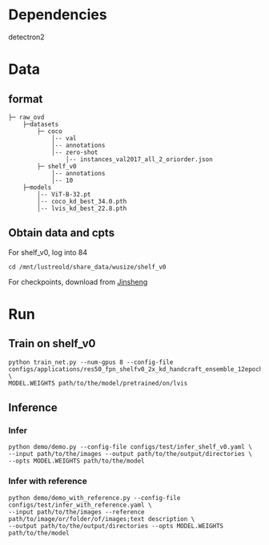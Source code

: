 # Dependencies
detectron2
# Data
## format
```
├─ raw_ovd
    ├─datasets
        ├─ coco
            │-- val
            │-- annotations
            │-- zero-shot
                │-- instances_val2017_all_2_oriorder.json
        ├─ shelf_v0
            │-- annotations
            │-- 10
    ├─models
        │-- ViT-B-32.pt
        │-- coco_kd_best_34.0.pth
        │-- lvis_kd_best_22.8.pth
```
## Obtain data and cpts
For shelf_v0, log into 84
```
cd /mnt/lustreold/share_data/wusize/shelf_v0
```

For checkpoints, download from
[Jinsheng](https://connecthkuhk-my.sharepoint.com/:f:/g/personal/js20_connect_hku_hk/EingbMkSjIZKu8PObuGte_wBTPGOeV5M88C_Xq34qewiNQ?e=JtHRYv)


# Run
## Train on shelf_v0
```
python train_net.py --num-gpus 8 --config-file configs/applications/res50_fpn_shelfv0_2x_kd_handcraft_ensemble_12epochs.yaml \
MODEL.WEIGHTS path/to/the/model/pretrained/on/lvis
```
## Inference
### Infer
```
python demo/demo.py --config-file configs/test/infer_shelf_v0.yaml \
--input path/to/the/images --output path/to/the/output/directories \
--opts MODEL.WEIGHTS path/to/the/model
```
### Infer with reference
```
python demo/demo_with_reference.py --config-file configs/test/infer_with_reference.yaml \
--input path/to/the/images --reference path/to/image/or/folder/of/images;text description \
--output path/to/the/output/directories --opts MODEL.WEIGHTS path/to/the/model
```
